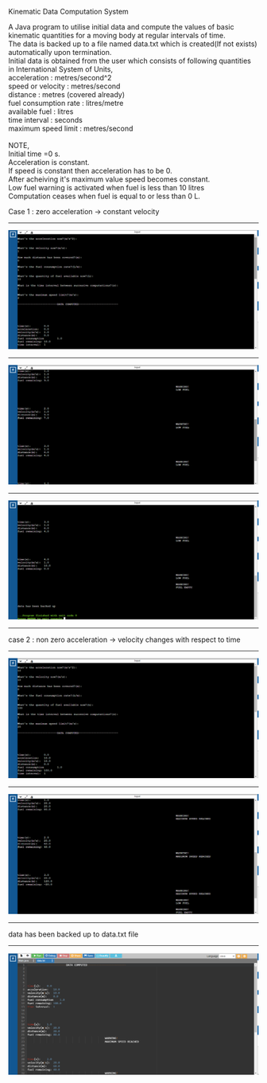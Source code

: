 Kinematic Data Computation System

A Java program to utilise initial data and compute the values of basic kinematic quantities for a moving body at regular intervals of time.<br>
The data is backed up to a file named data.txt which is created(If not exists) automatically upon termination.<br>
Initial data is obtained from the user which consists of following quantities in International System of Units,<br>
acceleration : metres/second^2<br>
speed or velocity : metres/second<br>
distance : metres (covered already)<br>
fuel consumption rate : litres/metre<br>
available fuel : litres <br>
time interval : seconds<br>
maximum speed limit : metres/second<br>
<br>NOTE,<br>
Initial time =0 s.<br>
Acceleration is constant.<br>
If speed is constant then acceleration has to be 0.<br>
After acheiving it's maximum value speed becomes constant.<br>
Low fuel warning is activated when fuel is less than 10 litres<br>
Computation ceases when fuel is equal to or less than 0 L.<br>
<p>
Case 1 : zero acceleration -> constant velocity
</p>
<hr>
<img src="output/zero1.png">
<hr>
<img src="output/zero2.png">
<hr>
<img src="output/zero3.png">
<hr>
<p>
case 2 : non zero acceleration -> velocity changes with respect to time
</p>
<hr>
<img src="output/non1.png">
<hr>
<img src="output/non2.png">
<hr>
<p>
data has been backed up to data.txt file
</p>
<hr>
<img src="output/vBYt.png">
